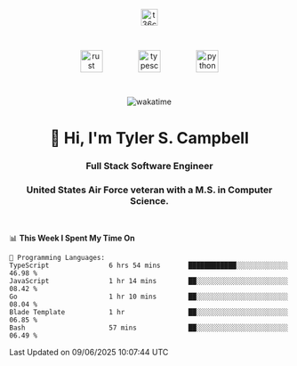 <p align="center">
<a href="https://www.linkedin.com/in/t36campbell" target="blank"><img align="center" src="https://ik.imagekit.io/t36campbell/Portfolio/linkedin.png.original_m8bbGgPh6.png" alt="t36campbell" height="30" width="30" /></a>
</p>
<p align="center">
    <img src="https://rustacean.net/assets/rustacean-orig-noshadow.svg" alt="rust" width="40" height="40" style="margin: 6%;" />
    <img src="https://cdn.worldvectorlogo.com/logos/typescript.svg" alt="typescript" width="40" height="40" style="margin: 6%;" />
    <img src="https://cdn.worldvectorlogo.com/logos/python-5.svg" alt="python" width="40" height="40" style="margin: 6%;" />
</p>
<div align="center">
  
  ![wakatime](https://wakatime.com/badge/user/738aac7f-8868-4bc3-a1df-4c36703ee4b6.svg)
  
</div>

<h1 align="center">👋 Hi, I'm Tyler S. Campbell</h1>
<h3 align="center">Full Stack Software Engineer</h3>
<h3 align="center">United States Air Force veteran with a M.S. in Computer Science.</h3>
<br>

<!--START_SECTION:waka-->
📊 **This Week I Spent My Time On** 

```text
💬 Programming Languages: 
TypeScript               6 hrs 54 mins       ████████████░░░░░░░░░░░░░   46.98 % 
JavaScript               1 hr 14 mins        ██░░░░░░░░░░░░░░░░░░░░░░░   08.42 % 
Go                       1 hr 10 mins        ██░░░░░░░░░░░░░░░░░░░░░░░   08.04 % 
Blade Template           1 hr                ██░░░░░░░░░░░░░░░░░░░░░░░   06.85 % 
Bash                     57 mins             ██░░░░░░░░░░░░░░░░░░░░░░░   06.49 % 
```


 Last Updated on 09/06/2025 10:07:44 UTC
<!--END_SECTION:waka-->
